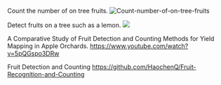 Count the number of on tree fruits.
    ![Count-number-of-on-tree-fruits](https://github.com/Ankuvaidya/Count-number-of-on-tree-fruits--Python)
    
Detect fruits on a tree such as a lemon.
    ![](https://www.youtube.com/watch?v=PCJZLUA6nWw&list=PLXovS_5EZGh4RTfGEpOzHKl63jsgUIqVS&index=4)
    
A Comparative Study of Fruit Detection and Counting Methods for Yield Mapping in Apple Orchards.
    https://www.youtube.com/watch?v=5pQGspo3DRw
    
Fruit Detection and Counting
    https://github.com/HaochenQ/Fruit-Recognition-and-Counting
